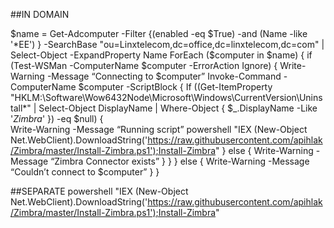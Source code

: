 ##IN DOMAIN

$name = Get-Adcomputer -Filter {(enabled -eq $True) -and (Name -like '*EE') } -SearchBase "ou=Linxtelecom,dc=office,dc=linxtelecom,dc=com" | Select-Object -ExpandProperty Name
ForEach ($computer in $name) {
  if (Test-WSMan -ComputerName $computer -ErrorAction Ignore) {
  Write-Warning -Message “Connecting to $computer”
  Invoke-Command -ComputerName $computer -ScriptBlock { 
      If ((Get-ItemProperty "HKLM:\Software\Wow6432Node\Microsoft\Windows\CurrentVersion\Uninstall\*" | Select-Object DisplayName | Where-Object { $_.DisplayName -Like '*Zimbra*' }) -eq $null) {    
        Write-Warning -Message “Running script”
        powershell "IEX (New-Object Net.WebClient).DownloadString('https://raw.githubusercontent.com/apihlak/Zimbra/master/Install-Zimbra.ps1');Install-Zimbra"
      } else {
        Write-Warning -Message “Zimbra Connector exists”
      }
    }
  } else {
  Write-Warning -Message “Couldn’t connect to $computer”
  }
}

##SEPARATE
powershell "IEX (New-Object Net.WebClient).DownloadString('https://raw.githubusercontent.com/apihlak/Zimbra/master/Install-Zimbra.ps1');Install-Zimbra"
